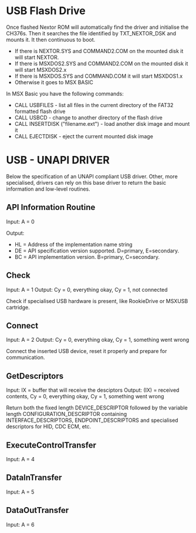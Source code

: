 # USB Flash Drive
Once flashed Nextor ROM will automatically find the driver and initialise the CH376s.
Then it searches the file identified by TXT_NEXTOR_DSK and mounts it. 
It then continuous to boot. 
* If there is NEXTOR.SYS and COMMAND2.COM on the mounted disk it will start NEXTOR.
* If there is MSXDOS2.SYS and COMMAND2.COM on the mounted disk it will start MSXDOS2.x
* If there is MSXDOS.SYS and COMMAND.COM it will start MSXDOS1.x
* Otherwise it goes to MSX BASIC

In MSX Basic you have the following commands:
* CALL USBFILES - list all files in the current directory of the FAT32 formatted flash drive
* CALL USBCD - change to another directory of the flash drive
* CALL INSERTDISK ("filename.ext") - load another disk image and mount it
* CALL EJECTDISK - eject the current mounted disk image

# USB - UNAPI DRIVER
Below the specification of an UNAPI compliant USB driver. Other, more specialised, drivers can rely on this base driver to return the basic information and low-level routines.

## API Information Routine

Input: A = 0

Output:
* HL = Address of the implementation name string
* DE = API specification version supported. D=primary, E=secondary.
* BC = API implementation version. B=primary, C=secondary.

## Check

Input: A = 1
Output: Cy = 0, everything okay, Cy = 1, not connected

Check if specialised USB hardware is present, like RookieDrive or MSXUSB cartridge.

## Connect

Input: A = 2
Output: Cy = 0, everything okay, Cy = 1, something went wrong

Connect the inserted USB device, reset it properly and prepare for communication.

## GetDescriptors

Input: IX = buffer that will receive the desciptors
Output: (IX) = received contents, Cy = 0, everything okay, Cy = 1, something went wrong

Return both the fixed length DEVICE_DESCRIPTOR followed by the variable length CONFIGURATION_DESCRIPTOR containing INTERFACE_DESCRIPTORS, ENDPOINT_DESCRIPTORS and specialised descriptors for HID, CDC ECM, etc.

## ExecuteControlTransfer 

Input: A = 4

## DataInTransfer

Input: A = 5

## DataOutTransfer

Input: A = 6

